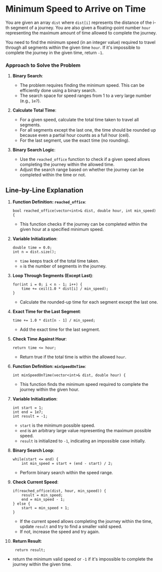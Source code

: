 # Minimum Speed to Arrive on Time

You are given an array `dist` where `dist[i]` represents the distance of the i-th segment of a journey. You are also given a floating-point number `hour` representing the maximum amount of time allowed to complete the journey.

You need to find the minimum speed (in an integer value) required to travel through all segments within the given time `hour`. If it's impossible to complete the journey in the given time, return `-1`.

### Approach to Solve the Problem

1.  **Binary Search**:
    
    -   The problem requires finding the minimum speed. This can be efficiently done using a binary search.
    -   The search space for speed ranges from 1 to a very large number (e.g., `1e7`).
2.  **Calculate Total Time**:
    
    -   For a given speed, calculate the total time taken to travel all segments.
    -   For all segments except the last one, the time should be rounded up because even a partial hour counts as a full hour (ceil).
    -   For the last segment, use the exact time (no rounding).
3.  **Binary Search Logic**:
    
    -   Use the `reached_office` function to check if a given speed allows completing the journey within the allowed time.
    -   Adjust the search range based on whether the journey can be completed within the time or not.

## Line-by-Line Explanation

1.  **Function Definition: `reached_office`**:
    

    
    ```
    bool reached_office(vector<int>& dist, double hour, int min_speed) {
    ``` 
    
    -   This function checks if the journey can be completed within the given hour at a specified minimum speed.
2.  **Variable Initialization**:
    

    
    ```
    double time = 0.0;
    int n = dist.size();
    ``` 
    
    -   `time` keeps track of the total time taken.
    -   `n` is the number of segments in the journey.
3.  **Loop Through Segments (Except Last)**:

    
    ```
    for(int i = 0; i < n - 1; i++) {
        time += ceil(1.0 * dist[i] / min_speed);
    }
    ``` 
    
    -   Calculate the rounded-up time for each segment except the last one.
4.  **Exact Time for the Last Segment**:
    
 
    
    ```
    time += 1.0 * dist[n - 1] / min_speed;
    ``` 
    
    -   Add the exact time for the last segment.
5.  **Check Time Against Hour**:
    

    
    ```
    return time <= hour;
    ``` 
    
    -   Return true if the total time is within the allowed `hour`.
6.  **Function Definition: `minSpeedOnTime`**:
    

    
    ```
    int minSpeedOnTime(vector<int>& dist, double hour) {
    ``` 
    
    -   This function finds the minimum speed required to complete the journey within the given hour.
7.  **Variable Initialization**:
    

    
    ```
    int start = 1;
    int end = 1e7;
    int result = -1;
    ``` 
    
    -   `start` is the minimum possible speed.
    -   `end` is an arbitrary large value representing the maximum possible speed.
    -   `result` is initialized to `-1`, indicating an impossible case initially.
8.  **Binary Search Loop**:

    
    ```
    while(start <= end) {
        int min_speed = start + (end - start) / 2;
       ``` 
    
    -   Perform binary search within the speed range.
9.  **Check Current Speed**:

    
    ```
    if(reached_office(dist, hour, min_speed)) {
        result = min_speed;
        end = min_speed - 1;
    } else {
        start = min_speed + 1;
    }
    ``` 
    
    -   If the current speed allows completing the journey within the time, update `result` and try to find a smaller valid speed.
    -   If not, increase the speed and try again.
    
10.  **Return Result**:

  	  ```
       return result;
     ```
   
-   return the minimum valid speed or `-1` if it's impossible to complete the journey within the given time.
